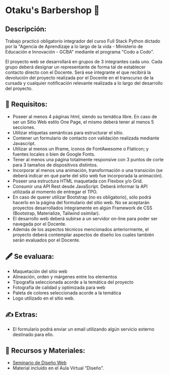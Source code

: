 # Otaku's Barbershop 🧔

## Descripción:
Trabajo practicó obligatorio integrador del curso Full Stack Python dictado por la "Agencia de Aprendizaje a lo largo de la vida - Ministerio de Educación e Innovación - GCBA" mediante el programa "Codo a Codo".<br>

El proyecto web se desarrollará en grupos de 3 integrantes cada uno. Cada grupo deberá designar un representante de forma tal de establecer contacto directo con el Docente. Será ese integrante el que recibirá la devolución del proyecto realizada por el Docente en el transcurso de la cursada y cualquier notificación relevante realizada a lo largo del desarrollo del proyecto.


## 📄 Requisitos:
- Poseer al menos 4 páginas html, siendo su temática libre. En caso de ser un Sitio Web estilo One Page, el mismo deberá tener al menos 5 secciones.
- Utilizar etiquetas semánticas para estructurar el sitio.
- Contener un formulario de contacto con validación realizada mediante Javascript.
- Utilizar al menos un Iframe, íconos de FontAwesome o Flaticon; y fuentes locales o bien de Google Fonts.
- Tener al menos una página totalmente responsive con 3 puntos de corte para 3 tamaños de dispositivos distintos.
- Incorporar al menos una animación, transformación o una transición (se deberá indicar en qué parte del sitio web fue incorporada la animación).
- Poseer una estructura HTML maquetada con Flexbox y/o Grid.
- Consumir una API Rest desde JavaScript. Deberá informar la API utilizada al momento de entregar el TPO.
- En caso de querer utilizar Bootstrap (no es obligatorio), sólo podrá hacerlo en la página del formulario del sitio web. No se aceptarán proyectos desarrollados
íntegramente en algún Framework de CSS (Bootstrap, Materialize, Tailwind osimilar).
- El desarrollo web deberá subirse a un servidor on-line para poder ser navegada por el Docente.
- Además de los aspectos técnicos mencionados anteriormente, el proyecto deberá contemplar aspectos de diseño los cuales también serán evaluados por el Docente.

## 🖋️ Se evaluara:
- Maquetación del sitio web
- Alineación, orden y márgenes entre los elementos
- Tipografía seleccionada acorde a la temática del proyecto
- Fotografía de calidad y optimizada para web
- Paleta de colores seleccionada acorde a la temática
- Logo utilizado en el sitio web.

## ✍️ Extras:
- El formulario podrá enviar un email utilizando algún servicio externo destinado para ello.

## 🔋 Recursos y Materiales:
- [Seminario de Diseño Web](https://youtu.be/fVkGt2tYIj0)
- Material incluído en el Aula Virtual “Diseño”.
